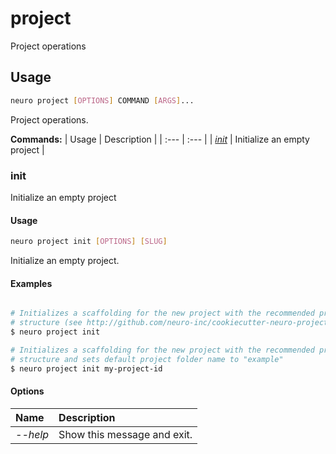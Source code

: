 # project

Project operations

## Usage

```bash
neuro project [OPTIONS] COMMAND [ARGS]...
```

Project operations.

**Commands:**
| Usage | Description |
| :--- | :--- |
| [_init_](project.md#init) | Initialize an empty project |


### init

Initialize an empty project


#### Usage

```bash
neuro project init [OPTIONS] [SLUG]
```

Initialize an empty project.

#### Examples

```bash

# Initializes a scaffolding for the new project with the recommended project
# structure (see http://github.com/neuro-inc/cookiecutter-neuro-project)
$ neuro project init

# Initializes a scaffolding for the new project with the recommended project
# structure and sets default project folder name to "example"
$ neuro project init my-project-id
```

#### Options

| Name | Description |
| :--- | :--- |
| _--help_ | Show this message and exit. |


